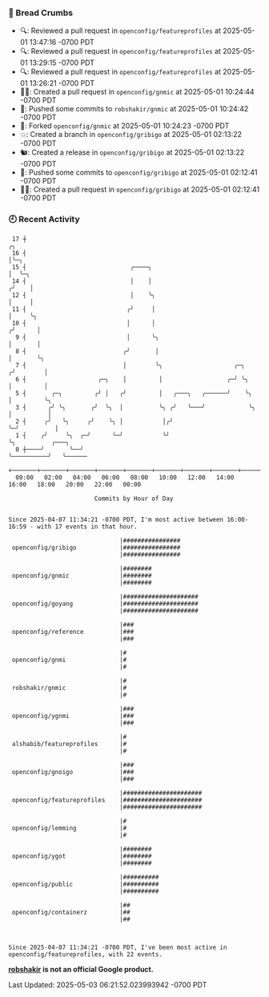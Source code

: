 ### 🍞 Bread Crumbs

 * 🔍: Reviewed a pull request in  `openconfig/featureprofiles` at 2025-05-01 13:47:16 -0700 PDT
 * 🔍: Reviewed a pull request in  `openconfig/featureprofiles` at 2025-05-01 13:29:15 -0700 PDT
 * 🔍: Reviewed a pull request in  `openconfig/featureprofiles` at 2025-05-01 13:26:21 -0700 PDT
 * ✍🏼: Created a pull request in `openconfig/gnmic` at 2025-05-01 10:24:44 -0700 PDT
 * 🚢: Pushed some commits to `robshakir/gnmic` at 2025-05-01 10:24:42 -0700 PDT
 * 🍴: Forked `openconfig/gnmic` at 2025-05-01 10:24:23 -0700 PDT
 * 💥: Created a branch in `openconfig/gribigo` at 2025-05-01 02:13:22 -0700 PDT
 * 🐿: Created a release in `openconfig/gribigo` at 2025-05-01 02:13:22 -0700 PDT
 * 🚢: Pushed some commits to `openconfig/gribigo` at 2025-05-01 02:12:41 -0700 PDT
 * ✍🏼: Created a pull request in `openconfig/gribigo` at 2025-05-01 02:12:41 -0700 PDT

### 🕘 Recent Activity
```
 17 ┼                                                                    ╭╮
 16 ┤                                                                    │╰─╮
 15 ┤                             ╭────╮                                 │  ╰─╮
 14 ┤                             │    │                                ╭╯    │
 12 ┤                             │    ╰╮                               │     │
 11 ┤                            ╭╯     │                               │     ╰╮
 10 ┤                            │      │                              ╭╯      │
  9 ┤                            │      ╰╮                             │       │
  8 ┤                           ╭╯       │                             │       ╰╮
  7 ┤                           │        ╰╮                    ╭─╮    ╭╯        │
  6 ┤                    ╭─╮    │         │                  ╭─╯ ╰╮   │         │
  5 ┤       ╭─╮         ╭╯ │   ╭╯         │   ╭───╮   ╭──────╯    ╰╮  │         ╰╮
  3 ┤      ╭╯ ╰╮       ╭╯  ╰╮  │          ╰╮ ╭╯   ╰───╯            ╰╮ │          │
  2 ┤     ╭╯   ╰╮     ╭╯    ╰╮ │           │╭╯                      ╰─╯          │
  1 ┤    ╭╯     ╰╮  ╭─╯      ╰─╯           ╰╯                                    ╰╮          ╭───╮
  0 ┼────╯       ╰──╯                                                             ╰──────────╯   ╰──────
    +───────+───────+───────+───────+───────+───────+───────+───────+───────+───────+───────+───────+────
  00:00   02:00   04:00   06:00   08:00   10:00   12:00   14:00   16:00   18:00   20:00   22:00   00:00   

						Commits by Hour of Day


Since 2025-04-07 11:34:21 -0700 PDT, I'm most active between 16:00-16:59 - with 17 events in that hour.

```



```
                               |################
 openconfig/gribigo            |################
                               |################

                               |########
 openconfig/gnmic              |########
                               |########

                               |#####################
 openconfig/goyang             |#####################
                               |#####################

                               |###
 openconfig/reference          |###
                               |###

                               |#
 openconfig/gnmi               |#
                               |#

                               |#
 robshakir/gnmic               |#
                               |#

                               |###
 openconfig/ygnmi              |###
                               |###

                               |#
 alshabib/featureprofiles      |#
                               |#

                               |###
 openconfig/gnoigo             |###
                               |###

                               |######################
 openconfig/featureprofiles    |######################
                               |######################

                               |#
 openconfig/lemming            |#
                               |#

                               |########
 openconfig/ygot               |########
                               |########

                               |##########
 openconfig/public             |##########
                               |##########

                               |##
 openconfig/containerz         |##
                               |##



Since 2025-04-07 11:34:21 -0700 PDT, I've been most active in openconfig/featureprofiles, with 22 events.

```
**[robshakir](mailto:robjs@google.com) is not an official Google product.**  


Last Updated: 2025-05-03 06:21:52.023993942 -0700 PDT
